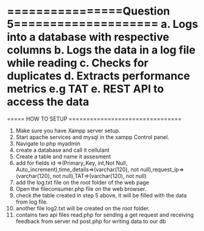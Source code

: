 ================Question 5====================
a.	Logs into a database with respective columns
b.	Logs the data in a log file while reading
c.	Checks for duplicates
d.	Extracts performance metrics e.g TAT
e.	REST API to access the data
===================================================
===== HOW TO SETUP ================================
1. Make sure you have Xampp server setup.
2. Start apache services and mysql in the xampp Control panel.
3. Navigate to php myadmin
4. create a database and call it cellulant
5. Create a table and name it assesment
6. add for fields id =>(Primary_Key, int,Not Null, Auto_increment),time_details=>(varchar(120), not null),request_ip=>(varchar(120), not null),TAT=>(varchar(120), not null)
7. add the log.txt file on the root folder of the web page
8. Open the fileconsumer.php file on the web browser.
9. check the table created in step 5 above, it will be filled with the data from log file.
10. another file log2.txt will be created on the root folder.
11. contains two api files read.php for sending a get request and receiving feedback from server nd post.php for writing data to our db
